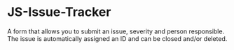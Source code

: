# JS-Issue-Tracker
A form that allows you to submit an issue, severity and person responsible. The issue is automatically assigned an ID and can be closed and/or deleted.
